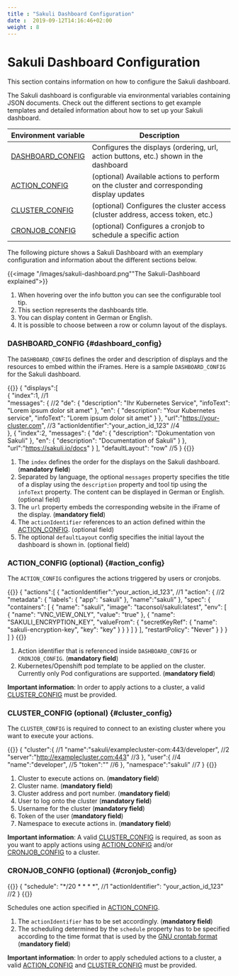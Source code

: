 ```yaml
---
title : "Sakuli Dashboard Configuration"
date :  2019-09-12T14:16:46+02:00
weight : 8
---
```


# Sakuli Dashboard Configuration

This section contains information on how to configure the Sakuli dashboard.

The Sakuli dashboard is configurable via environmental variables containing JSON documents.
Check out the different sections to get example templates and detailed information about how to set up your 
Sakuli dashboard.

| Environment variable                   | Description                                                                                  |
|----------------------------------------|----------------------------------------------------------------------------------------------|
| [DASHBOARD_CONFIG](#dashboard_config)  | Configures the displays (ordering, url, action buttons, etc.) shown in the dashboard         |
| [ACTION_CONFIG](#action_config)        | (optional) Available actions to perform on the cluster and corresponding display updates     |
| [CLUSTER_CONFIG](#cluster_config)      | (optional) Configures the cluster access (cluster address, access token, etc.)               |
| [CRONJOB_CONFIG](#cronjob_config)      | (optional) Configures a cronjob to schedule a specific action                                |
 
The following picture shows a Sakuli Dashboard with an exemplary configuration and information about the different sections below.
 
{{<image "/images/sakuli-dashboard.png""The Sakuli-Dashboard explained">}} 

1. When hovering over the info button you can see the configurable tool tip.
2. This section represents the dashboards title.
3. You can display content in German or English.
4. It is possible to choose between a row or column layout of the displays.

 
### DASHBOARD_CONFIG {#dashboard_config}

The `DASHBOARD_CONFIG` defines the order and description of displays and the resources to embed within the iFrames.
Here is a sample `DASHBOARD_CONFIG` for the Sakuli dashboard. 

{{<highlight javascript>}}
{
   "displays":[                                                         
      {
         "index":1,                                                         //1                           
         "messages": {                                                      //2
             "de": {
                "description": "Ihr Kubernetes Service",
                "infoText": "Lorem ipsum dolor sit amet"
             },
             "en": {
                "description": "Your Kubernetes service",
                "infoText": "Lorem ipsum dolor sit amet"
             }
         },
         "url":"https://your-cluster.com",                                         //3
         "actionIdentifier":"your_action_id_123"                                   //4         
      },
      {
         "index":2,
         "messages": {
             "de": {
                "description": "Dokumentation von Sakuli"
             },
             "en": {
                "description": "Documentation of Sakuli"
             }
         },
         "url":"https://sakuli.io/docs"
      }
   ],
   "defaultLayout": "row"                                                           //5
}
{{</highlight>}}


1. The `index` defines the order for the displays on the Sakuli dashboard. (**mandatory field**)
2. Separated by language, the optional `messages` property specifies the title of a display using the `description` property and tool tip using the `infoText`
property. The content can be displayed in German or English. (optional field)
3. The `url` property embeds the corresponding website in the iFrame of the display. (**mandatory field**)
4. The `actionIdentifier` references to an action defined within the [ACTION_CONFIG](#action_config). (optional field)
5. The optional `defaultLayout` config specifies the initial layout the dashboard is shown in. (optional field)

### ACTION_CONFIG (optional) {#action_config}

The `ACTION_CONFIG` configures the actions triggered by users or cronjobs.

{{<highlight javascript>}}
{
   "actions":[
      {
         "actionIdentifier":"your_action_id_123",    //1
         "action": {                                 //2
            "metadata": {
              "labels": {
                "app": "sakuli"
              },
              "name":"sakuli"
            },
            "spec": {
              "containers": [
                {
                  "name": "sakuli",
                  "image": "taconsol/sakuli:latest",
                  "env": [
                    {
                      "name": "VNC_VIEW_ONLY",
                      "value": "true"
                    },
                    {
                      "name": "SAKULI_ENCRYPTION_KEY",
                      "valueFrom": {
                        "secretKeyRef": {
                          "name": "sakuli-encryption-key",
                          "key": "key"
                        }
                      }
                    }
                  ]
                }
              ],
              "restartPolicy": "Never"
            }
         }
      }
   ]
}
{{</highlight>}}

1. Action identifier that is referenced inside `DASHBOARD_CONFIG` or `CRONJOB_CONFIG`. (**mandatory field**)
2. Kubernetes/Openshift pod template to be applied on the cluster. Currently only Pod configurations are supported. (**mandatory field**)

**Important information**: In order to apply actions to a cluster, a valid [CLUSTER_CONFIG](#cluster_config) must be provided.

### CLUSTER_CONFIG (optional) {#cluster_config}

The `CLUSTER_CONFIG` is required to connect to an existing cluster where you want to execute your actions.

{{<highlight javascript>}}
{
   "cluster":{                                              //1
      "name":"sakuli/examplecluster-com:443/developer",     //2           
      "server":"http://examplecluster.com:443"              //3
   },
   "user":{                                                 //4
      "name":"developer",                                   //5
      "token":"<login-token>"                               //6
   },
   "namespace":"sakuli"                                     //7
}
{{</highlight>}}

1. Cluster to execute actions on. (**mandatory field**)
2. Cluster name. (**mandatory field**)
3. Cluster address and port number. (**mandatory field**)
4. User to log onto the cluster (**mandatory field**)
5. Username for the cluster (**mandatory field**)
6. Token of the user (**mandatory field**)
7. Namespace to execute actions in. (**mandatory field**)

**Important information**: A valid [CLUSTER_CONFIG](#cluster_config) is required, as soon as you want to apply actions using 
[ACTION_CONFIG](#action_config) and/or [CRONJOB_CONFIG](#cronjob_config) to a cluster.

### CRONJOB_CONFIG (optional) {#cronjob_config}
{{<highlight javascript>}}
{
    "schedule": "*/20 * * * *",                             //1
    "actionIdentifier": "your_action_id_123"                //2
}
{{</highlight>}}

Schedules one action specified in [ACTION_CONFIG](#action_config).
1. The `actionIdentifier` has to be set accordingly. (**mandatory field**)
2. The scheduling determined by the `schedule` property
has to be specified according to the time format
that is used by the [GNU crontab format](https://www.gnu.org/software/mcron/manual/html_node/Crontab-file.html) (**mandatory field**) 

**Important information**: In order to apply scheduled actions to a cluster, a valid [ACTION_CONFIG](#action_config) and [CLUSTER_CONFIG](#cluster_config) must be provided.
